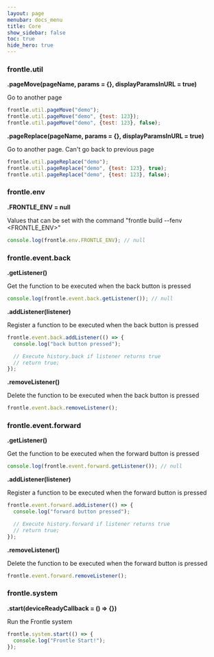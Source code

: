 ```yaml
---
layout: page
menubar: docs_menu
title: Core
show_sidebar: false
toc: true
hide_hero: true
---
```


### frontle.util

**.pageMove(pageName, params = {}, displayParamsInURL = true)**

Go to another page

```javascript
frontle.util.pageMove("demo");
frontle.util.pageMove("demo", {test: 123});
frontle.util.pageMove("demo", {test: 123}, false);
```

**.pageReplace(pageName, params = {}, displayParamsInURL = true)**

Go to another page. Can't go back to previous page

```javascript
frontle.util.pageReplace("demo");
frontle.util.pageReplace("demo", {test: 123}, true);
frontle.util.pageReplace("demo", {test: 123}, false);
```

### frontle.env

**.FRONTLE_ENV = null**

Values ​​that can be set with the command "frontle build --fenv \<FRONTLE_ENV\>"

```javascript
console.log(frontle.env.FRONTLE_ENV); // null
```

### frontle.event.back

**.getListener()**

Get the function to be executed when the back button is pressed

```javascript
console.log(frontle.event.back.getListener()); // null
```

**.addListener(listener)**

Register a function to be executed when the back button is pressed

```javascript
frontle.event.back.addListener(() => {
  console.log("back button pressed");

  // Execute history.back if listener returns true
  // return true;
});
```

**.removeListener()**

Delete the function to be executed when the back button is pressed

```javascript
frontle.event.back.removeListener();
```

### frontle.event.forward

**.getListener()**

Get the function to be executed when the forward button is pressed

```javascript
console.log(frontle.event.forward.getListener()); // null
```

**.addListener(listener)**

Register a function to be executed when the forward button is pressed

```javascript
frontle.event.forward.addListener(() => {
  console.log("forward button pressed");

  // Execute history.forward if listener returns true
  // return true;
});
```

**.removeListener()**

Delete the function to be executed when the forward button is pressed

```javascript
frontle.event.forward.removeListener();
```

### frontle.system

**.start(deviceReadyCallback = () => {})**

Run the Frontle system

```javascript
frontle.system.start(() => {
  console.log("Frontle Start!");
});
```

